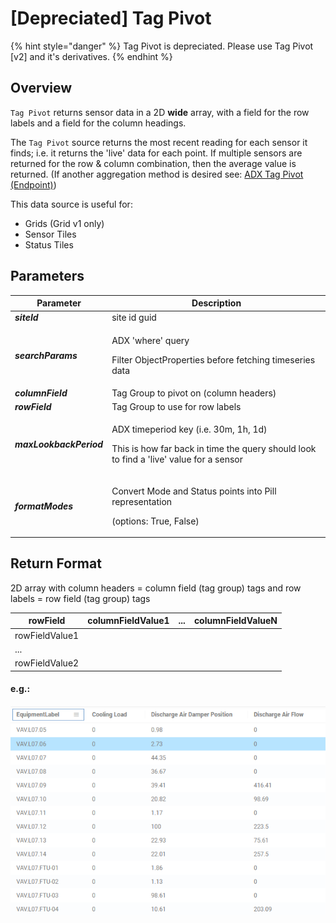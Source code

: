 # \[Depreciated] Tag Pivot

{% hint style="danger" %}
Tag Pivot is depreciated. Please use Tag Pivot \[v2] and it's derivatives.
{% endhint %}

## Overview

`Tag Pivot` returns sensor data in a 2D **wide** array, with a field for the row labels and a field for the column headings.

The `Tag Pivot` source returns the most recent reading for each sensor it finds; i.e. it returns the 'live' data for each point. If multiple sensors are returned for the row & column combination, then the average value is returned. (If another aggregation method is desired see: [ADX Tag Pivot (Endpoint)](adx-tag-pivot-endpoint.md))

This data source is useful for:

* Grids (Grid v1 only)
* Sensor Tiles
* Status Tiles

## Parameters

| Parameter               | Description                                                                                                                               |
| ----------------------- | ----------------------------------------------------------------------------------------------------------------------------------------- |
| _**siteId**_            | site id guid                                                                                                                              |
| _**searchParams**_      | <p>ADX 'where' query</p><p>Filter ObjectProperties before fetching timeseries data</p>                                                    |
| _**columnField**_       | Tag Group to pivot on (column headers)                                                                                                    |
| _**rowField**_          | Tag Group to use for row labels                                                                                                           |
| _**maxLookbackPeriod**_ | <p>ADX timeperiod key (i.e. 30m, 1h, 1d)</p><p>This is how far back in time the query should look to find a 'live' value for a sensor</p> |
| _**formatModes**_       | <p>Convert Mode and Status points into Pill representation</p><p>(options: True, False)</p>                                               |

## Return Format

2D array with column headers = column field (tag group) tags and row labels = row field (tag group) tags

| rowField       | columnFieldValue1 | ... | columnFieldValueN |
| -------------- | ----------------- | --- | ----------------- |
| rowFieldValue1 |                   |     |                   |
| ...            |                   |     |                   |
| rowFieldValue2 |                   |     |                   |

#### e.g.:

![rowField=EquipmentLabel; columnField=PointName](../.gitbook/assets/image.png)
